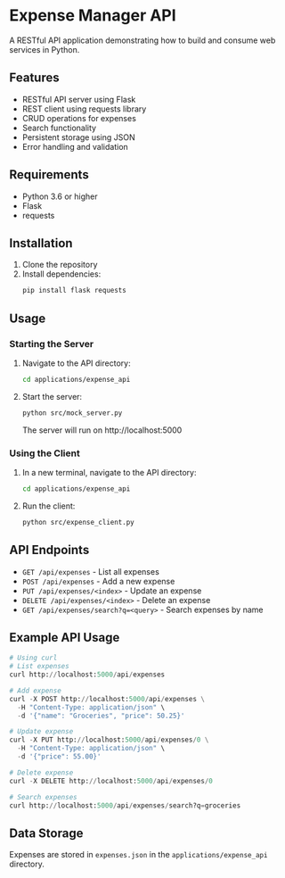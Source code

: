 # Expense Manager API

A RESTful API application demonstrating how to build and consume web services in Python.

## Features

- RESTful API server using Flask
- REST client using requests library
- CRUD operations for expenses
- Search functionality
- Persistent storage using JSON
- Error handling and validation

## Requirements

- Python 3.6 or higher
- Flask
- requests

## Installation

1. Clone the repository
2. Install dependencies:
   ```bash
   pip install flask requests
   ```

## Usage

### Starting the Server

1. Navigate to the API directory:
   ```bash
   cd applications/expense_api
   ```

2. Start the server:
   ```bash
   python src/mock_server.py
   ```
   The server will run on http://localhost:5000

### Using the Client

1. In a new terminal, navigate to the API directory:
   ```bash
   cd applications/expense_api
   ```

2. Run the client:
   ```bash
   python src/expense_client.py
   ```

## API Endpoints

- `GET /api/expenses` - List all expenses
- `POST /api/expenses` - Add a new expense
- `PUT /api/expenses/<index>` - Update an expense
- `DELETE /api/expenses/<index>` - Delete an expense
- `GET /api/expenses/search?q=<query>` - Search expenses by name

## Example API Usage

```python
# Using curl
# List expenses
curl http://localhost:5000/api/expenses

# Add expense
curl -X POST http://localhost:5000/api/expenses \
  -H "Content-Type: application/json" \
  -d '{"name": "Groceries", "price": 50.25}'

# Update expense
curl -X PUT http://localhost:5000/api/expenses/0 \
  -H "Content-Type: application/json" \
  -d '{"price": 55.00}'

# Delete expense
curl -X DELETE http://localhost:5000/api/expenses/0

# Search expenses
curl http://localhost:5000/api/expenses/search?q=groceries
```

## Data Storage

Expenses are stored in `expenses.json` in the `applications/expense_api` directory. 